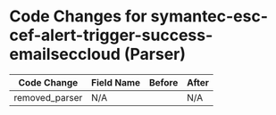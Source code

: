 # Code Changes for symantec-esc-cef-alert-trigger-success-emailseccloud (Parser)

| Code Change | Field Name | Before | After |
|-------------|------------|--------|-------|
| removed_parser | N/A |  | N/A |